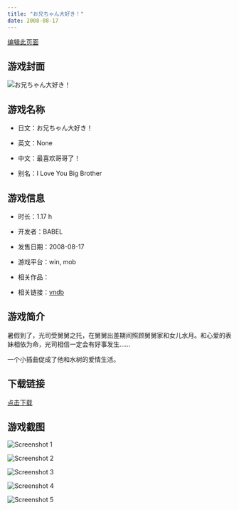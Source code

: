 ```yaml
---
title: "お兄ちゃん大好き！"
date: 2008-08-17
---
```

[编辑此页面](https://github.com/ACG-3/ADV3-source/blob/main/source/_posts/games/%E3%81%8A%E5%85%84%E3%81%A1%E3%82%83%E3%82%93%E5%A4%A7%E5%A5%BD%E3%81%8D%EF%BC%81.md)

## 游戏封面

![お兄ちゃん大好き！](https%3A//pan.timero.xyz/onedrive/img_lib_001/%E3%81%8A%E5%85%84%E3%81%A1%E3%82%83%E3%82%93%E5%A4%A7%E5%A5%BD%E3%81%8D%EF%BC%81_cover.avif)


## 游戏名称

- 日文：お兄ちゃん大好き！
- 英文：None
- 中文：最喜欢哥哥了！

- 别名：I Love You Big Brother


## 游戏信息

- 时长：1.17 h
- 开发者：BABEL
- 发售日期：2008-08-17
- 游戏平台：win, mob
- 相关作品：

- 相关链接：[vndb](https://vndb.org/v10431)


## 游戏简介

暑假到了，光司受舅舅之托，在舅舅出差期间照顾舅舅家和女儿水月。和心爱的表妹相依为命，光司相信一定会有好事发生......

一个小插曲促成了他和水树的爱情生活。


## 下载链接

[点击下载](https://pan.timero.xyz/onedrive/adv_lib_001/%E3%81%8A%E5%85%84%E3%81%A1%E3%82%83%E3%82%93%E5%A4%A7%E5%A5%BD%E3%81%8D%EF%BC%81)


## 游戏截图


![Screenshot 1](https%3A//pan.timero.xyz/onedrive/img_lib_001/%E3%81%8A%E5%85%84%E3%81%A1%E3%82%83%E3%82%93%E5%A4%A7%E5%A5%BD%E3%81%8D%EF%BC%81_Screenshot_1.avif)

![Screenshot 2](https%3A//pan.timero.xyz/onedrive/img_lib_001/%E3%81%8A%E5%85%84%E3%81%A1%E3%82%83%E3%82%93%E5%A4%A7%E5%A5%BD%E3%81%8D%EF%BC%81_Screenshot_2.avif)

![Screenshot 3](https%3A//pan.timero.xyz/onedrive/img_lib_001/%E3%81%8A%E5%85%84%E3%81%A1%E3%82%83%E3%82%93%E5%A4%A7%E5%A5%BD%E3%81%8D%EF%BC%81_Screenshot_3.avif)

![Screenshot 4](https%3A//pan.timero.xyz/onedrive/img_lib_001/%E3%81%8A%E5%85%84%E3%81%A1%E3%82%83%E3%82%93%E5%A4%A7%E5%A5%BD%E3%81%8D%EF%BC%81_Screenshot_4.avif)

![Screenshot 5](https%3A//pan.timero.xyz/onedrive/img_lib_001/%E3%81%8A%E5%85%84%E3%81%A1%E3%82%83%E3%82%93%E5%A4%A7%E5%A5%BD%E3%81%8D%EF%BC%81_Screenshot_5.avif)

